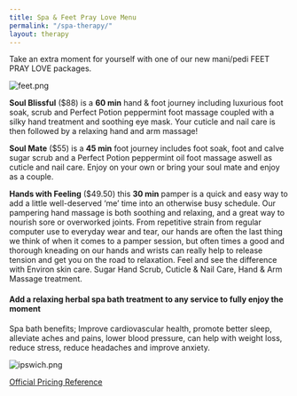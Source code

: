 ```yaml
---
title: Spa & Feet Pray Love Menu
permalink: "/spa-therapy/"
layout: therapy
---
```


Take an extra moment for yourself with one of our new mani/pedi FEET PRAY LOVE packages.  

![feet.png](/uploads/feet.png)

**Soul Blissful** (\$88) is a **60 min** hand & foot journey including luxurious foot soak, scrub and Perfect Potion peppermint foot massage coupled with a silky hand treatment and soothing eye mask. Your cuticle and nail care is then followed by a relaxing hand and arm massage!

**Soul Mate** (\$55) is a **45 min** foot journey includes foot soak, foot and calve sugar scrub and a Perfect Potion peppermint oil foot massage aswell as cuticle and nail care. Enjoy on your own or bring your soul mate and enjoy as a couple.

**Hands with Feeling** (\$49.50) this **30 min** pamper is a quick and easy way to add a little well-deserved ‘me’ time into an otherwise busy schedule. Our pampering hand massage is both soothing and relaxing, and a great way to nourish sore or overworked joints. From repetitive strain from regular computer use to everyday wear and tear, our hands are often the last thing we think of when it comes to a pamper session, but often times a good and thorough kneading on our hands and wrists can really help to release tension and get you on the road to relaxation. Feel and see the difference with Environ skin care. Sugar Hand Scrub, Cuticle & Nail Care, Hand & Arm Massage treatment.

<script src="https://widgets.mindbodyonline.com/javascripts/healcode.js" type="text/javascript"></script>

<healcode-widget data-type="appointments" data-widget-partner="object" data-widget-id="1f3850248a4" data-widget-version="0" ></healcode-widget>

#### Add a relaxing herbal spa bath treatment to any service to fully enjoy the moment

Spa bath benefits; Improve cardiovascular health, promote better sleep, alleviate aches and pains, lower blood pressure, can help with weight loss, reduce stress, reduce headaches and improve anxiety.

![ipswich.png](/uploads/ipswich.png)

<div class='container bg-light my-4 p-4'>
<healcode-widget data-type="appointments" data-widget-partner="object" data-widget-id="1f3696348a4" data-widget-version="0"></healcode-widget>
</div>

<a href="/pricing-reference/">Official Pricing Reference</a>
